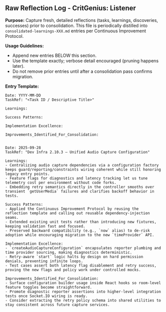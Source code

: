 ## Raw Reflection Log - CritGenius: Listener

**Purpose:** Capture fresh, detailed reflections (tasks, learnings, discoveries, successes) prior to consolidation. This file is periodically distilled into `consolidated-learnings-XXX.md` entries per Continuous Improvement Protocol.

**Usage Guidelines:**
- Append new entries BELOW this section.
- Use the template exactly; verbose detail encouraged (pruning happens later).
- Do not remove prior entries until after a consolidation pass confirms migration.

**Entry Template:**
```
Date: YYYY-MM-DD
TaskRef: "<Task ID / Descriptive Title>"

Learnings:

Success Patterns:

Implementation Excellence:

Improvements_Identified_For_Consolidation:


Date: 2025-09-28
TaskRef: "Dev Infra 2.10.3 – Unified Audio Capture Configuration"

Learnings:
- Centralizing audio capture dependencies via a configuration factory keeps guard/reporting/constraints wiring coherent while still honoring legacy entry points.
- Feature flags for diagnostics and latency tracking let us tune telemetry cost per environment without code forks.
- Embedding retry semantics directly in the controller smooths over transient `getUserMedia` failures and clarifies backoff behavior in tests.

Success Patterns:
- Applied the Continuous Improvement Protocol by reusing the reflection template and calling out reusable dependency-injection seams.
- Extended existing unit tests rather than introducing new fixtures, keeping validation fast and focused.
- Preserved backward compatibility (e.g., `now` alias) to de-risk adoption while encouraging migration to the new `timeProvider` API.

Implementation Excellence:
- `createAudioCaptureConfiguration` encapsulates reporter plumbing and time provider sourcing, making diagnostics deterministic.
- Retry-aware `start` logic halts by design on hard permission denials, preventing infinite loops.
- Test cases assert both latency flag disablement and retry success, proving the new flags and policy work under controlled mocks.

Improvements_Identified_For_Consolidation:
- Surface configuration builder usage inside React hooks so room-level feature toggles become straightforward.
- Promote diagnostic reporter assertions into higher-level integration tests once Socket.IO wiring is ready.
- Consider extracting the retry policy schema into shared utilities to stay consistent across future capture services.


